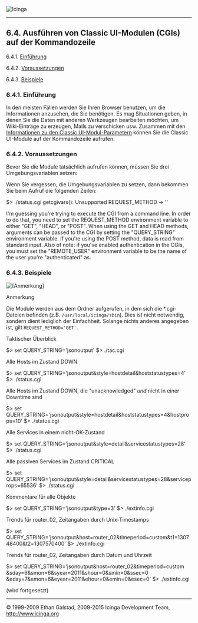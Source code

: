  ![Icinga](../images/logofullsize.png "Icinga") 

* * * * *

6.4. Ausführen von Classic UI-Modulen (CGIs) auf der Kommandozeile
------------------------------------------------------------------

6.4.1. [Einführung](cgicmd.md#introduction)

6.4.2. [Voraussetzungen](cgicmd.md#prerequisites)

6.4.3. [Beispiele](cgicmd.md#examples)

### 6.4.1. Einführung

In den meisten Fällen werden Sie Ihren Browser benutzen, um die
Informationen anzusehen, die Sie benötigen. Es mag Situationen geben, in
denen Sie die Daten mit anderen Werkzeugen bearbeiten möchten, um
Wiki-Einträge zu erzeugen, Mails zu verschicken usw. Zusammen mit den
[Informationen zu den Classic
UI-Modul-Parametern](cgiparams.md "6.3. Informationen zu den Classic UI-Modul-Parametern")
können Sie die Classic UI-Module auf der Kommandozeile aufrufen.

### 6.4.2. Voraussetzungen

Bevor Sie die Module tatsächlich aufrufen können, müssen Sie drei
Umgebungsvariablen setzen:










Wenn Sie vergessen, die Umgebungsvariablen zu setzen, dann bekommen Sie
beim Aufruf die folgenden Zeilen:

</code></pre> 
 $> ./status.cgi
 getcgivars(): Unsupported REQUEST_METHOD -> ''

 I'm guessing you're trying to execute the CGI from a command line.
 In order to do that, you need to set the REQUEST_METHOD environment
 variable to either "GET", "HEAD", or "POST". When using the
 GET and HEAD methods, arguments can be passed to the CGI
 by setting the "QUERY_STRING" environment variable. If you're
 using the POST method, data is read from standard input. Also of
 note: if you've enabled authentication in the CGIs, you must set the
 "REMOTE_USER" environment variable to be the name of the user you're
 "authenticated" as.
</code></pre>

### 6.4.3. Beispiele

![[Anmerkung]](../images/note.png)

Anmerkung

Die Module werden aus dem Ordner aufgerufen, in dem sich die
\*.cgi-Dateien befinden (z.B. `/usr/local/icinga/sbin`). Dies
ist nicht notwendig, sondern dient lediglich der Einfachheit. Solange
nichts anderes angegeben ist, gilt `REQUEST_METHOD='GET'`.

Taktischer Überblick

</code></pre> 
 $> set QUERY_STRING='jsonoutput'
 $> ./tac.cgi
</code></pre>

Alle Hosts im Zustand DOWN

</code></pre> 
 $> set QUERY_STRING='jsonoutput&style=hostdetail&hoststatustypes=4'
 $> ./status.cgi
</code></pre>

Alle Hosts im Zustand DOWN, die "unacknowledged" *und* nicht in einer
Downtime sind

</code></pre> 
 $> set QUERY_STRING='jsonoutput&style=hostdetail&hoststatustypes=4&hostprops=10'
 $> ./status.cgi
</code></pre>

Alle Services in einem nicht-OK-Zustand

</code></pre> 
 $> set QUERY_STRING='jsonoutput&style=detail&servicestatustypes=28'
 $> ./status.cgi
</code></pre>

Alle passiven Services im Zustand CRITICAL

</code></pre> 
 $> set QUERY_STRING='jsonoutput&style=detail&servicestatustypes=28&serviceprops=65536'
 $> ./status.cgi
</code></pre>

Kommentare für alle Objekte

</code></pre> 
 $> set QUERY_STRING='jsonoutput&type=3'
 $> ./extinfo.cgi
</code></pre>

Trends für router\_02, Zeitangaben durch Unix-Timestamps

</code></pre> 
 $> set QUERY_STRING='jsonoutput&host=router_02&timeperiod=custom&t1=130748400&t2=1307570400'
 $> ./extinfo.cgi
</code></pre>

Trends für router\_02, Zeitangaben durch Datum und Uhrzeit

</code></pre> 
 $> set QUERY_STRING='jsonoutput&host=router_02&timeperiod=custom\
 &sday=6&smon=6&syear=2011&shour=0&smin=0&ssec=0\
 &eday=7&emon=6&eyear=2011&ehour=0&emin=0&esec=0'
 $> ./extinfo.cgi
</code></pre>

(wird fortgesetzt)

* * * * *


© 1999-2009 Ethan Galstad, 2009-2015 Icinga Development Team,
http://www.icinga.org

